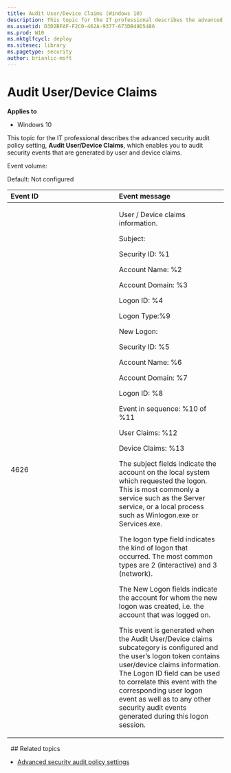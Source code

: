 ```yaml
---
title: Audit User/Device Claims (Windows 10)
description: This topic for the IT professional describes the advanced security audit policy setting, Audit User/Device Claims, which enables you to audit security events that are generated by user and device claims.
ms.assetid: D3D2BFAF-F2C0-462A-9377-673DB49D5486
ms.prod: W10
ms.mktglfcycl: deploy
ms.sitesec: library
ms.pagetype: security
author: brianlic-msft
---
```


# Audit User/Device Claims

**Applies to**
-   Windows 10

This topic for the IT professional describes the advanced security audit policy setting, **Audit User/Device Claims**, which enables you to audit security events that are generated by user and device claims.

Event volume:

Default: Not configured

<table>
<colgroup>
<col width="50%" />
<col width="50%" />
</colgroup>
<thead>
<tr class="header">
<th align="left">Event ID</th>
<th align="left">Event message</th>
</tr>
</thead>
<tbody>
<tr class="odd">
<td align="left"><p>4626</p></td>
<td align="left"><p>User / Device claims information.</p>
<p>Subject:</p>
<p>Security ID: %1</p>
<p>Account Name: %2</p>
<p>Account Domain: %3</p>
<p>Logon ID: %4</p>
<p>Logon Type:%9</p>
<p>New Logon:</p>
<p>Security ID: %5</p>
<p>Account Name: %6</p>
<p>Account Domain: %7</p>
<p>Logon ID: %8</p>
<p>Event in sequence: %10 of %11</p>
<p>User Claims: %12</p>
<p>Device Claims: %13</p>
<p>The subject fields indicate the account on the local system which requested the logon. This is most commonly a service such as the Server service, or a local process such as Winlogon.exe or Services.exe.</p>
<p>The logon type field indicates the kind of logon that occurred. The most common types are 2 (interactive) and 3 (network).</p>
<p>The New Logon fields indicate the account for whom the new logon was created, i.e. the account that was logged on.</p>
<p>This event is generated when the Audit User/Device claims subcategory is configured and the user’s logon token contains user/device claims information. The Logon ID field can be used to correlate this event with the corresponding user logon event as well as to any other security audit events generated during this logon session.</p></td>
</tr>
</tbody>
</table>
 
## Related topics

- [Advanced security audit policy settings](advanced-security-audit-policy-settings.md)
 
 
